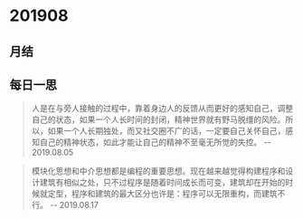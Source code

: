# 201908

## 月结

## 每日一思

> 人是在与旁人接触的过程中，靠着身边人的反馈从而更好的感知自己，调整自己的状态，如果一个人长时间的封闭，精神世界就有野马脱缰的风险。所以，如果一个人长期独处，而又社交圈不广的话，一定要自己关怀自己，感知自己的精神状态，如此才能让自己的精神不至毫无所觉的失控。 -- 2019.08.05

> 模块化思想和中介思想都是编程的重要思想。现在越来越觉得构建程序和设计建筑有相似之处，只不过程序是随着时间成长而可变，建筑却在开始的时候就定型，程序和建筑的最大区分也许是：程序可以无限重构，而建筑不行。 -- 2019.08.17
